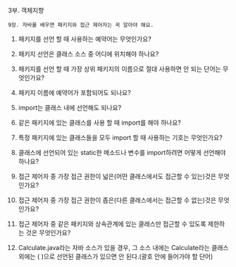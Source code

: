 3부. 객체지향

    9장. 자바를 배우면 패키지와 접근 제어자는 꼭 알아야 해요.

1. 패키지를 선언 할 때 사용하는 예약어는 무엇인가요?

2. 패키지 선언은 클래스 소스 중 어디에 위치해야 하나요?

3. 패키지를 선언 할 때 가장 상위 패키지의 이름으로 절대 사용하면 안 되는 단어는 무엇인가요?

4. 패키지 이름에 예약어가 포함되어도 되나요?

5. import는 클래스 내에 선언해도 되나요?

6. 같은 패키지에 있는 클래스를 사용 할 때 import를 해야 하나요?

7. 특정 패키지에 있는 클래스들을 모두 import 할 때 사용하는 기호는 무엇인가요?

8. 클래스에 선언되어 있는 static한 메소드나 변수를 import하려면 어떻게 선언해야 하나요?

9. 접근 제어자 중 가장 접근 권한이 넓은(어떤 클래스에서도 접근할 수 있는)것은 무엇인가요?

10. 접근 제어자 중 가장 접근 권한이 좁은(다른 클래스에서는 접근할 수 없는)것은 무엇인가요?

11. 접근 제어자 중 같은 패키지와 상속관계에 있는 클래스만 접근할 수 있도록 제한하는 것은 무엇인가요?

12. Calculate.java라는 자바 소스가 있을 경우, 그 소스 내에는 Calculate라는 클래스 외에는 (  )으로 선언된 클래스가 있으면 안 된다.(괄호 안에 들어가야 할 단어)
